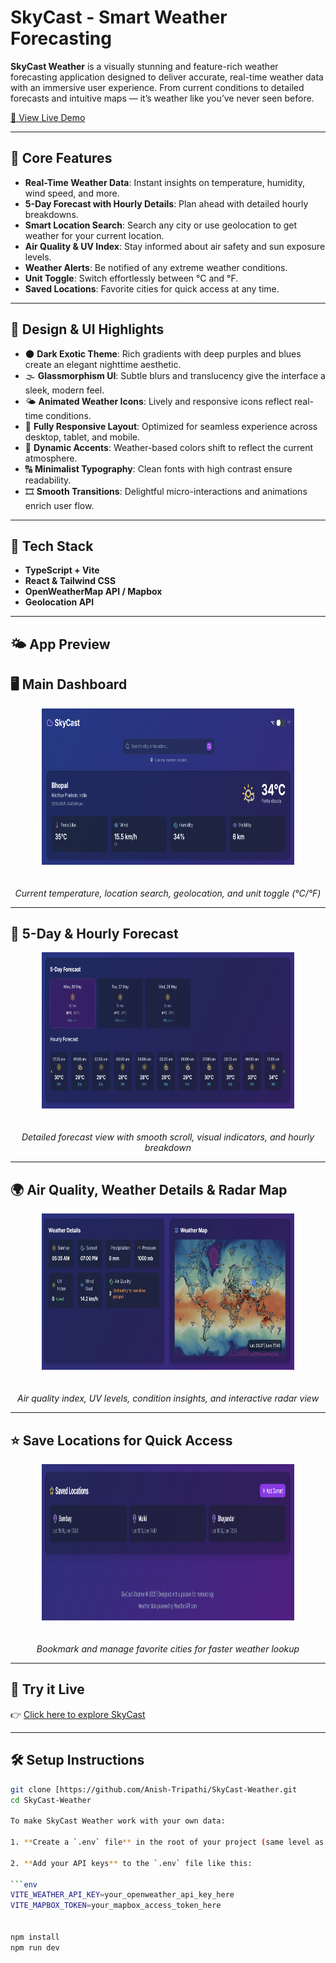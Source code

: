 # SkyCast - Smart Weather Forecasting

**SkyCast Weather** is a visually stunning and feature-rich weather forecasting application designed to deliver accurate, real-time weather data with an immersive user experience. From current conditions to detailed forecasts and intuitive maps — it’s weather like you’ve never seen before.

[🔗 View Live Demo](https://nebula-weather.vercel.app/)

---

## 🌟 Core Features

- **Real-Time Weather Data**: Instant insights on temperature, humidity, wind speed, and more.
- **5-Day Forecast with Hourly Details**: Plan ahead with detailed hourly breakdowns.
- **Smart Location Search**: Search any city or use geolocation to get weather for your current location.
- **Air Quality & UV Index**: Stay informed about air safety and sun exposure levels.
- **Weather Alerts**: Be notified of any extreme weather conditions.
- **Unit Toggle**: Switch effortlessly between °C and °F.
- **Saved Locations**: Favorite cities for quick access at any time.

---

## 🎨 Design & UI Highlights

- 🌑 **Dark Exotic Theme**: Rich gradients with deep purples and blues create an elegant nighttime aesthetic.
- 🌫️ **Glassmorphism UI**: Subtle blurs and translucency give the interface a sleek, modern feel.
- 🌤️ **Animated Weather Icons**: Lively and responsive icons reflect real-time conditions.
- 📱 **Fully Responsive Layout**: Optimized for seamless experience across desktop, tablet, and mobile.
- 🎨 **Dynamic Accents**: Weather-based colors shift to reflect the current atmosphere.
- 🔠 **Minimalist Typography**: Clean fonts with high contrast ensure readability.
- 🎞️ **Smooth Transitions**: Delightful micro-interactions and animations enrich user flow.

---

## 🚀 Tech Stack

- **TypeScript + Vite**
- **React & Tailwind CSS**
- **OpenWeatherMap API / Mapbox**
- **Geolocation API**

---

## 🌤️ App Preview

## 🖥️ Main Dashboard

<p align="center">
  <img src="./screenshots/main.png" alt="Main Dashboard" width="80%" height="250px" style="margin-bottom: 20px;" />
</p>

<p align="center"><em>Current temperature, location search, geolocation, and unit toggle (°C/°F)</em></p>

---

## 📅 5-Day & Hourly Forecast

<p align="center">
  <img src="./screenshots/hourly-forecast.png" alt="Hourly and 5-Day Forecast" width="80%" height="250px" style="margin-bottom: 20px;" />
</p>

<p align="center"><em>Detailed forecast view with smooth scroll, visual indicators, and hourly breakdown</em></p>

---

## 🌍 Air Quality, Weather Details & Radar Map

<p align="center">
  <img src="./screenshots/map-view.png" alt="Weather Details and Map View" width="80%" height="250px" style="margin-bottom: 20px;" />
</p>

<p align="center"><em>Air quality index, UV levels, condition insights, and interactive radar view</em></p>

---

## ⭐ Save Locations for Quick Access

<p align="center">
  <img src="./screenshots/save-location.png" alt="Save Locations" width="80%" height="250px" style="margin-bottom: 20px;" />
</p>

<p align="center"><em>Bookmark and manage favorite cities for faster weather lookup</em></p>

---

## 🧭 Try it Live

👉 [Click here to explore SkyCast](https://SkyCast-weather.vercel.app/)

---

## 🛠️ Setup Instructions

````bash
git clone [https://github.com/Anish-Tripathi/SkyCast-Weather.git
cd SkyCast-Weather

To make SkyCast Weather work with your own data:

1. **Create a `.env` file** in the root of your project (same level as `package.json`).

2. **Add your API keys** to the `.env` file like this:

```env
VITE_WEATHER_API_KEY=your_openweather_api_key_here
VITE_MAPBOX_TOKEN=your_mapbox_access_token_here


npm install
npm run dev
````
